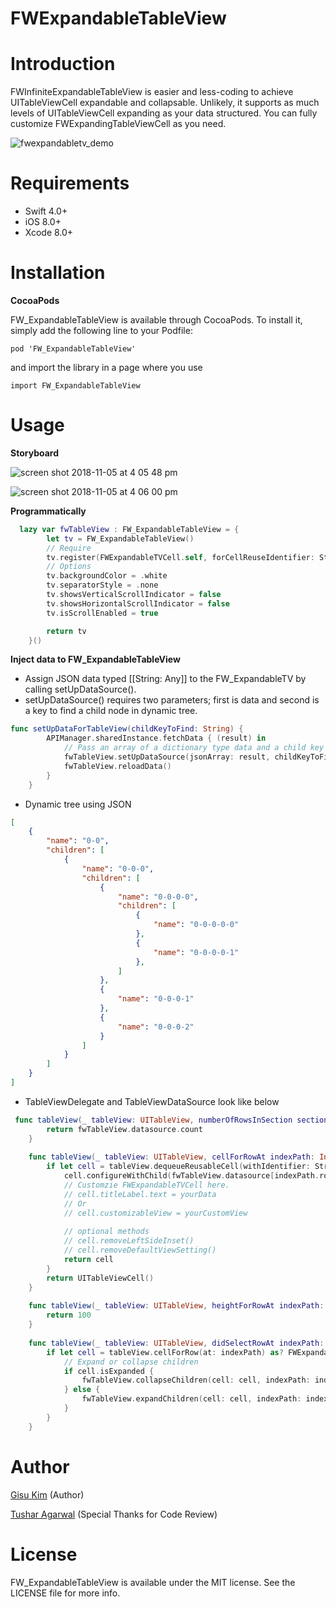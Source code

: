 # FWExpandableTableView

# Introduction
FWInfiniteExpandableTableView is easier and less-coding to achieve UITableViewCell expandable and collapsable. Unlikely, it supports as much levels of UITableViewCell expanding as your data structured. You can fully customize FWExpandingTableViewCell as you need.


![fwexpandabletv_demo](https://user-images.githubusercontent.com/16994445/48033026-87dd0200-e10e-11e8-9725-58e1cca5ed9e.gif)
# Requirements
 - Swift 4.0+
 - iOS 8.0+ 
 - Xcode 8.0+
# Installation

**CocoaPods**

FW_ExpandableTableView is available  through CocoaPods. To install it, simply add the following line to your Podfile:
```
pod 'FW_ExpandableTableView'
```
and import the library in a page where you use 
```
import FW_ExpandableTableView
```

# Usage
**Storyboard**

![screen shot 2018-11-05 at 4 05 48 pm](https://user-images.githubusercontent.com/16994445/48034570-ce355f80-e114-11e8-9bda-1255203396b8.jpg)

![screen shot 2018-11-05 at 4 06 00 pm](https://user-images.githubusercontent.com/16994445/48034592-e2795c80-e114-11e8-85d6-64dd2eafba2d.jpg)


**Programmatically**

```swift
  lazy var fwTableView : FW_ExpandableTableView = {
        let tv = FW_ExpandableTableView()
        // Require
        tv.register(FWExpandableTVCell.self, forCellReuseIdentifier: String(describing: FWExpandableTVCell.self))
        // Options
        tv.backgroundColor = .white
        tv.separatorStyle = .none
        tv.showsVerticalScrollIndicator = false
        tv.showsHorizontalScrollIndicator = false
        tv.isScrollEnabled = true

        return tv
    }()
```

**Inject data to FW_ExpandableTableView**

- Assign JSON data typed [[String: Any]] to the FW_ExpandableTV by calling setUpDataSource().
- setUpDataSource() requires two parameters; first is data and second is a key to find a child node in dynamic tree.
```swift
func setUpDataForTableView(childKeyToFind: String) {
        APIManager.sharedInstance.fetchData { (result) in
            // Pass an array of a dictionary type data and a child key to find child node data in data structure.
            fwTableView.setUpDataSource(jsonArray: result, childKeyToFind: childKeyToFind)
            fwTableView.reloadData()
        }
    }
```
- Dynamic tree using JSON 
```json
[
	{
		"name": "0-0",
		"children": [
			{
				"name": "0-0-0",
				"children": [
					{
						"name": "0-0-0-0",
						"children": [
							{
								"name": "0-0-0-0-0"
							},
							{
								"name": "0-0-0-0-1"
							},
						]	
					},
					{
						"name": "0-0-0-1"
					},
					{
						"name": "0-0-0-2"
					}
				]	
			}
		]
	}
]

```
- TableViewDelegate and TableViewDataSource look like below

```swift
 func tableView(_ tableView: UITableView, numberOfRowsInSection section: Int) -> Int {
        return fwTableView.datasource.count
    }
    
    func tableView(_ tableView: UITableView, cellForRowAt indexPath: IndexPath) -> UITableViewCell {
        if let cell = tableView.dequeueReusableCell(withIdentifier: String(describing: FWExpandableTVCell.self), for: indexPath) as? FWExpandableTVCell {
            cell.configureWithChild(fwTableView.datasource[indexPath.row])
            // Customzie FWExpandableTVCell here.
            // cell.titleLabel.text = yourData
            // Or
            // cell.customizableView = yourCustomView
            
            // optional methods
            // cell.removeLeftSideInset()
            // cell.removeDefaultViewSetting()
            return cell
        }
        return UITableViewCell()
    }
    
    func tableView(_ tableView: UITableView, heightForRowAt indexPath: IndexPath) -> CGFloat {
        return 100
    }
    
    func tableView(_ tableView: UITableView, didSelectRowAt indexPath: IndexPath) {
        if let cell = tableView.cellForRow(at: indexPath) as? FWExpandableTVCell, cell.isExpandable {
            // Expand or collapse children
            if cell.isExpanded {
                fwTableView.collapseChildren(cell: cell, indexPath: indexPath)
            } else {
                fwTableView.expandChildren(cell: cell, indexPath: indexPath)
            }
        }
    }
```



# Author
 [Gisu Kim](www.linkedin.com/in/gisu-kim-b162a0127) (Author)
 
 [Tushar Agarwal](https://www.linkedin.com/in/tusharagarwal10/) (Special Thanks for Code Review)
# License
FW_ExpandableTableView is available under the MIT license. See the LICENSE file for more info.
